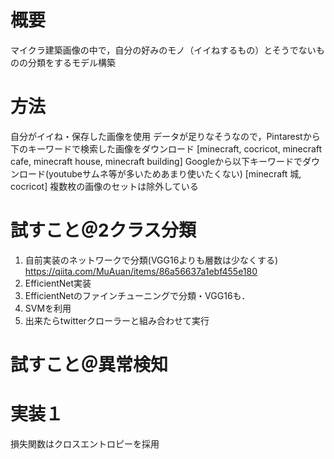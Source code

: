 # 概要
マイクラ建築画像の中で，自分の好みのモノ（イイねするもの）とそうでないものの分類をするモデル構築

# 方法
自分がイイね・保存した画像を使用
データが足りなそうなので，Pintarestから下のキーワードで検索した画像をダウンロード
[minecraft, cocricot, minecraft cafe, minecraft house, minecraft building]
Googleから以下キーワードでダウンロード(youtubeサムネ等が多いためあまり使いたくない)
[minecraft 城, cocricot]
複数枚の画像のセットは除外している

# 試すこと＠2クラス分類
1. 自前実装のネットワークで分類(VGG16よりも層数は少なくする)
https://qiita.com/MuAuan/items/86a56637a1ebf455e180
2. EfficientNet実装
2. EfficientNetのファインチューニングで分類・VGG16も．
3. SVMを利用
4. 出来たらtwitterクローラーと組み合わせて実行


# 試すこと＠異常検知


# 実装１
損失関数はクロスエントロピーを採用